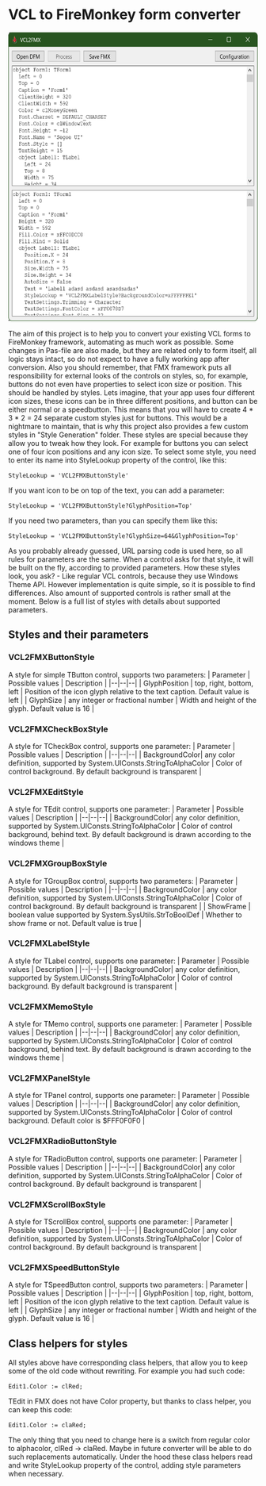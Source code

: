 # VCL to FireMonkey form converter

<img src="Converter.png" width="614" height="582"/>

The aim of this project is to help you to convert your existing VCL forms to FireMonkey framework, automating as much work as possible. Some changes in Pas-file are also made, but they are related only to form itself, all logic stays intact, so do not expect to have a fully working app after conversion.
Also you should remember, that FMX framework puts all responsibility for external looks of the controls on styles, so, for example, buttons do not even have properties to select icon size or position. This should be handled by styles. Lets imagine, that your app uses four different icon sizes, these icons can be in three different positions, and button can be either normal or a speedbutton. This means that you will have to create 4 * 3 * 2 = 24 separate custom styles just for buttons. This would be a nightmare to maintain, that is why this project also provides a few custom styles in "Style Generation" folder. These styles are special because they allow you to tweak how they look. For example for buttons you can select one of four icon positions and any icon size.
To select some style, you need to enter its name into StyleLookup property of the control, like this:

    StyleLookup = 'VCL2FMXButtonStyle'
If you want icon to be on top of the text, you can add a parameter:

    StyleLookup = 'VCL2FMXButtonStyle?GlyphPosition=Top'
If you need two parameters, than you can specify them like this:

    StyleLookup = 'VCL2FMXButtonStyle?GlyphSize=64&GlyphPosition=Top'
As you probably already guessed, URL parsing code is used here, so all rules for parameters are the same.
When a control asks for that style, it will be built on the fly, according to provided parameters.
How these styles look, you ask? - Like regular VCL controls, because they use Windows Theme API. However implementation is quite simple, so it is possible to find differences. Also amount of supported controls is rather small at the moment. Below is a full list of styles with details about supported parameters.

## Styles and their parameters

### VCL2FMXButtonStyle

A style for simple TButton control, supports two parameters:
| Parameter | Possible values | Description |
|--|--|--|
| GlyphPosition | top, right, bottom, left | Position of the icon glyph relative to the text caption. Default value is left |
| GlyphSize | any integer or fractional number | Width and height of the glyph. Default value is 16 |

### VCL2FMXCheckBoxStyle

A style for TCheckBox control, supports one parameter:
| Parameter | Possible values | Description |
|--|--|--|
| BackgroundColor| any color definition, supported by System.UIConsts.StringToAlphaColor | Color of control background. By default background is transparent |

### VCL2FMXEditStyle

A style for TEdit control, supports one parameter:
| Parameter | Possible values | Description |
|--|--|--|
| BackgroundColor| any color definition, supported by System.UIConsts.StringToAlphaColor | Color of control background, behind text. By default background is drawn according to the windows theme |

### VCL2FMXGroupBoxStyle

A style for TGroupBox control, supports two parameters:
| Parameter | Possible values | Description |
|--|--|--|
| BackgroundColor | any color definition, supported by System.UIConsts.StringToAlphaColor | Color of control background. By default background is transparent |
| ShowFrame | boolean value supported by System.SysUtils.StrToBoolDef | Whether to show frame or not. Default value is true |

### VCL2FMXLabelStyle

A style for TLabel control, supports one parameter:
| Parameter | Possible values | Description |
|--|--|--|
| BackgroundColor| any color definition, supported by System.UIConsts.StringToAlphaColor | Color of control background. By default background is transparent |

### VCL2FMXMemoStyle

A style for TMemo control, supports one parameter:
| Parameter | Possible values | Description |
|--|--|--|
| BackgroundColor| any color definition, supported by System.UIConsts.StringToAlphaColor | Color of control background, behind text. By default background is drawn according to the windows theme |

### VCL2FMXPanelStyle

A style for TPanel control, supports one parameter:
| Parameter | Possible values | Description |
|--|--|--|
| BackgroundColor| any color definition, supported by System.UIConsts.StringToAlphaColor | Color of control background. Default color is $FFF0F0F0 |

### VCL2FMXRadioButtonStyle

A style for TRadioButton control, supports one parameter:
| Parameter | Possible values | Description |
|--|--|--|
| BackgroundColor| any color definition, supported by System.UIConsts.StringToAlphaColor | Color of control background. By default background is transparent |

### VCL2FMXScrollBoxStyle

A style for TScrollBox control, supports one parameter:
| Parameter | Possible values | Description |
|--|--|--|
| BackgroundColor | any color definition, supported by System.UIConsts.StringToAlphaColor | Color of control background. By default background is transparent |

### VCL2FMXSpeedButtonStyle

A style for TSpeedButton control, supports two parameters:
| Parameter | Possible values | Description |
|--|--|--|
| GlyphPosition | top, right, bottom, left | Position of the icon glyph relative to the text caption. Default value is left |
| GlyphSize | any integer or fractional number | Width and height of the glyph. Default value is 16 |

## Class helpers for styles

All styles above have corresponding class helpers, that allow you to keep some of the old code without rewriting. For example you had such code:

    Edit1.Color := clRed;
TEdit in FMX does not have Color property, but thanks to class helper, you can keep this code:

    Edit1.Color := claRed;
The only thing that you need to change here is a switch from regular color to alphacolor, clRed -> claRed. Maybe in future converter will be able to do such replacements automatically.
Under the hood these class helpers read and write StyleLookup property of the control, adding style parameters when necessary.
